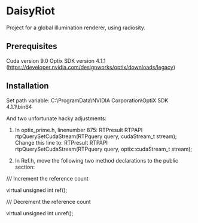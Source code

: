 # DaisyRiot
Project for a global illumination renderer, using radiosity.

## Prerequisites
Cuda version 9.0
Optix SDK version 4.1.1 (https://developer.nvidia.com/designworks/optix/downloads/legacy)

## Installation
Set path variable: C:\ProgramData\NVIDIA Corporation\OptiX SDK 4.1.1\bin64

And two unfortunate hacky adjustments:

1) In optix_prime.h, linenumber 875: 
RTPresult RTPAPI rtpQuerySetCudaStream(RTPquery query, cudaStream_t stream);
Change this line to:
RTPresult RTPAPI rtpQuerySetCudaStream(RTPquery query, optix::cudaStream_t stream);

2) In Ref.h, move the following two method declarations to the public section: 

/// Increment the reference count

virtual unsigned int ref();


/// Decrement the reference count

virtual unsigned int unref();
